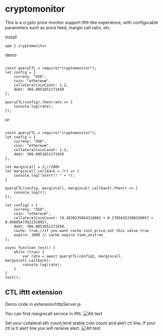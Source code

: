 # cryptomonitor

This is a crypto price monitor support ifttt-like experience, with configurable parameters such as price feed, margin call ratio, etc.

install 
```
npm i cryptomonitor
```

demo
```

const queryCTL = require("cryptomonitor");
let config = {
    curreny: "USD",
    coin: "ethereum",
    collateralCoinCount: 1.2,
    debt: 366.0851651171458
};

queryCTL(config).then(rate => {
    console.log(rate);
});

```

or

```

const queryCTL = require("cryptomonitor");
let config = {
    curreny: "USD",
    coin: "ethereum",
    collateralCoinCount: 1.2,
    debt: 366.0851651171458
};

let margincall = 2;//200%
let margincall_callback = (r) => {
    console.log("alert!! " + r);
}

queryCTL(config, margincall, margincall_callback).then(r => {
    console.log(r);
});

let config2 = {
    curreny: "USD",
    coin: "ethereum",
    collateralCoinCount: (0.1830235864318801 + 0.17058353380320057 + 0.9980547392231892),
    debt: 366.0851651171458,
    cache: true,//if you want cache coin price,set this value true
    expire: 1000 // cache expire time,unit:ms
};

async function test() {
    while (true) {
        var rate = await queryCTL(config2, margincall, margincall_callback);
        console.log(rate);
    }   
}
test();

```

## CTL ifttt extension
Demo code in extension/httpServer.js

You can find margincall service in ifttt.
![Alt text](https://raw.githubusercontent.com/libracredit/cryptomonitor/master/img/img_20180622183856.jpg)

Set your collateral eth count,lend stable coin count and alert ctl line, if your ctl is lt alert line,you will receive alert.
![Alt text](https://raw.githubusercontent.com/libracredit/cryptomonitor/master/img/img_20180622183908.jpg)